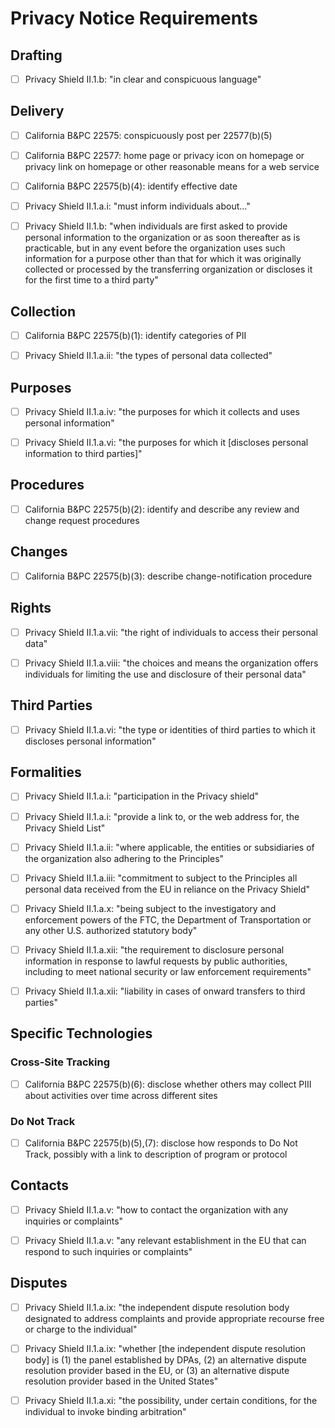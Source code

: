 # Privacy Notice Requirements


## Drafting

- [ ] Privacy Shield II.1.b: "in clear and conspicuous language"

## Delivery

- [ ] California B&PC 22575: conspicuously post per 22577(b)(5)

- [ ] California B&PC 22577: home page or privacy icon on homepage or privacy link on homepage or other reasonable means for a web service

- [ ] California B&PC 22575(b)(4): identify effective date

- [ ] Privacy Shield II.1.a.i: "must inform individuals about..."

- [ ] Privacy Shield II.1.b: "when individuals are first asked to provide personal information to the organization or as soon thereafter as is practicable, but in any event before the organization uses such information for a purpose other than that for which it was originally collected or processed by the transferring organization or discloses it for the first time to a third party"


## Collection

- [ ] California B&PC 22575(b)(1): identify categories of PII

- [ ] Privacy Shield II.1.a.ii: "the types of personal data collected"


## Purposes

- [ ] Privacy Shield II.1.a.iv: "the purposes for which it collects and uses personal information"

- [ ] Privacy Shield II.1.a.vi: "the purposes for which it [discloses personal information to third parties]"


## Procedures

- [ ] California B&PC 22575(b)(2): identify and describe any review and change request procedures


## Changes

- [ ] California B&PC 22575(b)(3): describe change-notification procedure


## Rights

- [ ] Privacy Shield II.1.a.vii: "the right of individuals to access their personal data"

- [ ] Privacy Shield II.1.a.viii: "the choices and means the organization offers individuals for limiting the use and disclosure of their personal data"


## Third Parties

- [ ] Privacy Shield II.1.a.vi: "the type or identities of third parties to which it discloses personal information"


## Formalities

- [ ] Privacy Shield II.1.a.i: "participation in the Privacy shield"

- [ ] Privacy Shield II.1.a.i: "provide a link to, or the web address for, the Privacy Shield List"

- [ ] Privacy Shield II.1.a.ii: "where applicable, the entities or subsidiaries of the organization also adhering to the Principles"

- [ ] Privacy Shield II.1.a.iii: "commitment to subject to the Principles all personal data received from the EU in reliance on the Privacy Shield"

- [ ] Privacy Shield II.1.a.x: "being subject to the investigatory and enforcement powers of the FTC, the Department of Transportation or any other U.S. authorized statutory body"

- [ ] Privacy Shield II.1.a.xii: "the requirement to disclosure personal information in response to lawful requests by public authorities, including to meet national security or law enforcement requirements"

- [ ] Privacy Shield II.1.a.xii: "liability in cases of onward transfers to third parties"


## Specific Technologies


### Cross-Site Tracking

- [ ] California B&PC 22575(b)(6): disclose whether others may collect PIII about activities over time across different sites


### Do Not Track

- [ ] California B&PC 22575(b)(5),(7): disclose how responds to Do Not Track, possibly with a link to description of program or protocol


## Contacts

- [ ] Privacy Shield II.1.a.v: "how to contact the organization with any inquiries or complaints"

- [ ] Privacy Shield II.1.a.v: "any relevant establishment in the EU that can respond to such inquiries or complaints"


## Disputes

- [ ] Privacy Shield II.1.a.ix: "the independent dispute resolution body designated to address complaints and provide appropriate recourse free or charge to the individual"

- [ ] Privacy Shield II.1.a.ix: "whether [the independent dispute resolution body] is (1) the panel established by DPAs, (2) an alternative dispute resolution provider based in the EU, or (3) an alternative dispute resolution provider based in the United States"

- [ ] Privacy Shield II.1.a.xi: "the possibility, under certain conditions, for the individual to invoke binding arbitration"
